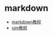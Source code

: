 # markdown
- [markdown教程](https://github.com/n-9426426/markdown/blob/master/%E6%95%99%E7%A8%8B.md)
- [vim教程](https://github.com/n-9426426/markdown/blob/master/vim%E6%95%99%E7%A8%8B.md)
